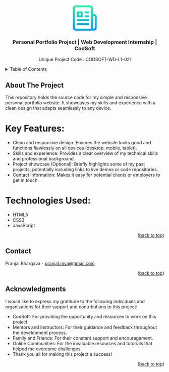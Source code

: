 <a name="readme-top"></a>

<!-- PROJECT LOGO -->
<br />
<div align="center">
  <a href="#">
    <img src="images/logo.png" alt="Logo" width="80" height="80">
  </a>

  <h3 align="center">Personal Portfolio Project | Web Development Internship | CodSoft</h3>

  <p align="center">
    Unique Project Code : CODSOFT-WD-L1-02!
    <br />
  </p>
</div>



<!-- TABLE OF CONTENTS -->
<details>
  <summary>Table of Contents</summary>
  <ol>
    <li>
      <a href="#about-the-project">About The Project</a>
    </li>
    <li><a href="#contact">Contact</a></li>
    <li><a href="#acknowledgments">Acknowledgments</a></li>
  </ol>
</details>



<!-- ABOUT THE PROJECT -->
## About The Project

This repository holds the source code for my simple and responsive personal portfolio website. It showcases my skills and experience with a clean design that adapts seamlessly to any device.

# Key Features:

* Clean and responsive design: Ensures the website looks good and functions flawlessly on all devices (desktop, mobile, tablet).
* Skills and experience: Provides a clear overview of my technical skills and professional background.
* Project showcase (Optional): Briefly highlights some of my past projects, potentially including links to live demos or code repositories.
* Contact information: Makes it easy for potential clients or employers to get in touch.

# Technologies Used:

* HTML5
* CSS3 
* JavaScript 

<p align="right">(<a href="#readme-top">back to top</a>)</p>

<!-- CONTACT -->
## Contact

Pranjal Bhargava - pranjal.mva@gmail.com

<p align="right">(<a href="#readme-top">back to top</a>)</p>



<!-- ACKNOWLEDGMENTS -->
## Acknowledgments

I would like to express my gratitude to the following individuals and organizations for their support and contributions to this project:

* CodSoft: For providing the opportunity and resources to work on this project.
* Mentors and Instructors: For their guidance and feedback throughout the development process.
* Family and Friends: For their constant support and encouragement.
* Online Communities: For the invaluable resources and tutorials that helped me overcome challenges.
* Thank you all for making this project a success!

<p align="right">(<a href="#readme-top">back to top</a>)</p>

